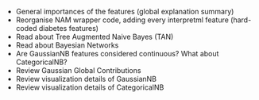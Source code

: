 - General importances of the features (global explanation summary)
- Reorganise NAM wrapper code, adding every interpretml feature (hard-coded diabetes features)
- Read about Tree Augmented Naive Bayes (TAN)
- Read about Bayesian Networks
- Are GaussianNB features considered continuous? What about CategoricalNB?
- Review Gaussian Global Contributions
- Review visualization details of GaussianNB
- Review visualization details of CategoricalNB